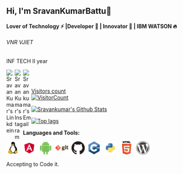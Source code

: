  ## Hi, I'm SravanKumarBattu👋
<b>Lover of Technology ⚡ |Developer 📱 | Innovator 💙 | IBM WATSON 🔥</b>
<h6>VNR VJIET</h6>
<p>INF TECH II year</p>

 

<a href="https://www.linkedin.com/in/sravan-kumar-battu/">
  <img align="left" alt="SravanKumar's Linkdein" width="22px" src="https://cdn.jsdelivr.net/npm/simple-icons@v3/icons/linkedin.svg" />
</a>
 

<a href="https://www.instagram.com/i_m_untraceable/">
  <img align="left" alt="Sravan Kumar's Instagram" width="22px" src="https://cdn.jsdelivr.net/npm/simple-icons@v3/icons/instagram.svg" />
</a>

<a href="mailto:sravankumarsky1234@gmail.com">
  <img align="left" alt="Sravankumar's Email" width="22px" src="https://cdn.jsdelivr.net/npm/simple-icons@v3/icons/gmail.svg" />
</a>

<br/>
<br/>

<a href="https://sravankumarbattu.github.io/Profil.github.io/"> 
  
Visitors count    
![VisitorCount](https://profile-counter.glitch.me/SravanKumarBattu/count.svg)   

 
[![Sravankumar's Github Stats](https://github-readme-stats.vercel.app/api?username=SravanKumarBattu)](https://github-readme-stats.vercel.app/api?username=SravanKumarBattu)


[![Top lags](https://github-readme-stats.vercel.app/api/top-langs/?username=SravanKumarBattu&hide_langs_below=0)](https://github.com/SravanKumarBattu/github-readme-stats)


**Languages and Tools:**

<img height="35" src="https://raw.githubusercontent.com/github/explore/80688e429a7d4ef2fca1e82350fe8e3517d3494d/topics/linux/linux.png">&nbsp;
<img height="35" src="https://raw.githubusercontent.com/github/explore/80688e429a7d4ef2fca1e82350fe8e3517d3494d/topics/angular/angular.png">&nbsp; 
<img height="35" src="https://raw.githubusercontent.com/github/explore/80688e429a7d4ef2fca1e82350fe8e3517d3494d/topics/android/android.png">&nbsp; 
<img height="35" src="https://raw.githubusercontent.com/github/explore/80688e429a7d4ef2fca1e82350fe8e3517d3494d/topics/git/git.png">&nbsp;
<img height="35" src="https://raw.githubusercontent.com/github/explore/80688e429a7d4ef2fca1e82350fe8e3517d3494d/topics/github-api/github-api.png">&nbsp;
<img height="35" src="https://raw.githubusercontent.com/github/explore/80688e429a7d4ef2fca1e82350fe8e3517d3494d/topics/cpp/cpp.png">&nbsp; 
<img height="35" src="https://raw.githubusercontent.com/github/explore/80688e429a7d4ef2fca1e82350fe8e3517d3494d/topics/python/python.png">&nbsp;
<img height="35" src="https://raw.githubusercontent.com/github/explore/80688e429a7d4ef2fca1e82350fe8e3517d3494d/topics/html/html.png">&nbsp;
<img height="35" src="https://raw.githubusercontent.com/github/explore/80688e429a7d4ef2fca1e82350fe8e3517d3494d/topics/wordpress/wordpress.png">&nbsp; 
 

Accepting to Code it.
